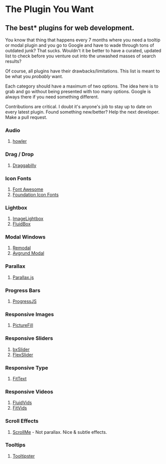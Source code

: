 # The Plugin You Want
## The best* plugins for web development.

You know that thing that happens every 7 months where you need a tooltip or
modal plugin and you go to Google and have to wade through tons of outdated
junk? That sucks. Wouldn't it be better to have a curated, updated list to
check before you venture out into the unwashed masses of search results?

Of course, all plugins have their drawbacks/limitations. This list is
meant to be what you *probably* want.

Each category should have a maximum of two options. The idea here is to
grab and go without being presented with too many options. Google is always
there if you need something different.

Contributions are critical. I doubt it's anyone's job to stay up to date on
every latest plugin. Found something new/better? Help the next developer.
Make a pull request.

### Audio

1. [howler](http://goldfirestudios.com/blog/104/howler.js-Modern-Web-Audio-Javascript-Library)

### Drag / Drop

1. [Draggabilly](http://draggabilly.desandro.com/)

### Icon Fonts

1. [Font Awesome](http://fortawesome.github.io/Font-Awesome)
2. [Foundation Icon Fonts](http://zurb.com/playground/foundation-icon-fonts-3) 

### Lightbox

1. [ImageLightbox](http://osvaldas.info/image-lightbox-responsive-touch-friendly)
2. [FluidBox](http://codepen.io/terrymun/full/JKHwp)

### Modal Windows

1. [Remodal](http://vodkabears.github.io/remodal/)
2. [Avgrund Modal](http://labs.voronianski.com/jquery.avgrund.js/)

### Parallax
1. [Parallax.js](http://matthew.wagerfield.com/parallax/)

### Progress Bars

1. [ProgressJS](http://usablica.github.io/progress.js/)

### Responsive Images

1. [PictureFill](https://github.com/scottjehl/picturefill)

### Responsive Sliders

1. [bxSlider](http://bxslider.com/)
2. [FlexSlider](http://www.woothemes.com/flexslider/)

### Responsive Type

1. [FitText](http://fittextjs.com/)

### Responsive Videos

1. [FluidVids](http://toddmotto.com/fluid-and-responsive-youtube-and-vimeo-videos-with-fluidvids-js/)
2. [FitVids](http://fitvidsjs.com/)

### Scroll Effects

1. [ScrollMe](http://scrollme.nckprsn.com/) - Not parallax. Nice & subtle effects.

### Tooltips

1. [Tooltipster](http://iamceege.github.io/tooltipster/)
